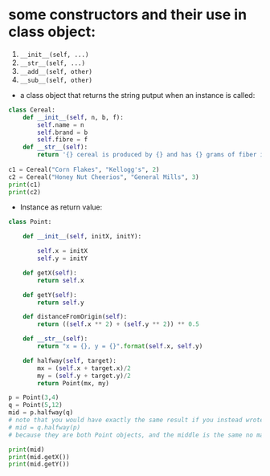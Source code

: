 # some constructors and their use in class object:   
1. `__init__(self, ...)`
2. `__str__(self, ...)`  
3. `__add__(self, other)`  
4. `__sub__(self, other)`  

* a class object that returns the string putput when an instance is called:  
```python
class Cereal:
    def __init__(self, n, b, f):
        self.name = n
        self.brand = b
        self.fibre = f
    def __str__(self):
        return '{} cereal is produced by {} and has {} grams of fiber in every serving!'.format(self.name, self.brand, self.fibre)
    
c1 = Cereal("Corn Flakes", "Kellogg's", 2)
c2 = Cereal("Honey Nut Cheerios", "General Mills", 3)
print(c1)
print(c2)
```
* Instance as return value:  
```python
class Point:

    def __init__(self, initX, initY):

        self.x = initX
        self.y = initY

    def getX(self):
        return self.x

    def getY(self):
        return self.y

    def distanceFromOrigin(self):
        return ((self.x ** 2) + (self.y ** 2)) ** 0.5

    def __str__(self):
        return "x = {}, y = {}".format(self.x, self.y)

    def halfway(self, target):
        mx = (self.x + target.x)/2
        my = (self.y + target.y)/2
        return Point(mx, my)

p = Point(3,4)
q = Point(5,12)
mid = p.halfway(q)
# note that you would have exactly the same result if you instead wrote
# mid = q.halfway(p)
# because they are both Point objects, and the middle is the same no matter what

print(mid)
print(mid.getX())
print(mid.getY())
```
